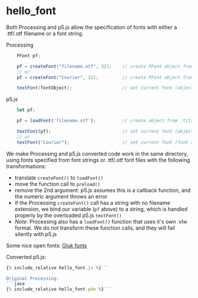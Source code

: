 ---
---

<script src="../p5/p5.min.js"></script>
<script src="hello_font.js"></script>

# hello_font

Both Processing and p5.js allow the specification of fonts with either a
.ttf/.otf filename or a font string.

Processing
```java
    PFont pf;

    pf = createFont("filename.otf", 32);    // create PFont object from .ttf/.otf filename
    // or
    pf = createFont("Courier", 32);         // create PFont object from font string

    textFont(fontObject);                   // set current font (object only)
```

p5.js 
```javascript
    let pf;

    pf = loadFont('filename.otf');          // create object from .ttf/.otf file

    textFont(pf);                           // set current font (object)
    // or
    textFont("Courier");                    // set current font (font string)
```

We make Processing and p5.js converted code work in the same directory, using
fonts specified from font strings or .ttf/.otf font files with the following
transformations:

- translate `createFont()` to `loadFont()`
- move the function call to `preload()`
- remove the 2nd argument: p5.js assumes this is a callback function, and the
  numeric argument throws an error
- if the Processing `createFont()` call has a string with no filename
  extension, we bind our variable (`pf` above) to a string, which is handled
  properly by the overloaded p5.js `textFont()`
- _Note_: Processing also has a `loadFont()` function that uses it's own .vlw
  format.  We do not transform these function calls, and they will fail
  silently with p5.js

Some nice open fonts:
[Gluk fonts](http://www.glukfonts.pl/)


<main></main>

Converted p5.js:
```javascript
{% include_relative hello_font.js %}```

Original Processing:
```java
{% include_relative hello_font.pde %}```

